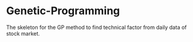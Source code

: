 # Genetic-Programming
The skeleton for the GP method to find technical factor from daily data of stock market.
